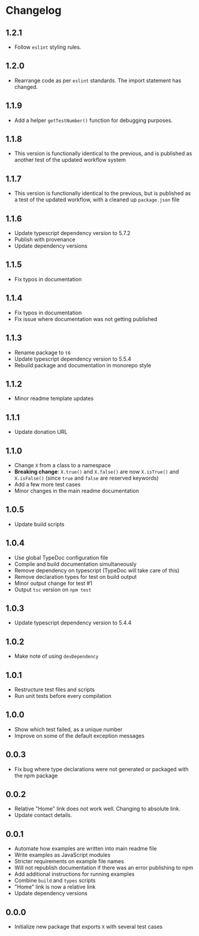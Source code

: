 # Changelog

## 1.2.1

- Follow `eslint` styling rules.

## 1.2.0

- Rearrange code as per `eslint` standards. The import statement has changed.

## 1.1.9

- Add a helper `getTestNumber()` function for debugging purposes.

## 1.1.8

- This version is functionally identical to the previous, and is published as another test of the updated workflow system

## 1.1.7

- This version is functionally identical to the previous, but is published as a test of the updated workflow, with a cleaned up `package.json` file

## 1.1.6

- Update typescript dependency version to 5.7.2
- Publish with provenance
- Update dependency versions

## 1.1.5

- Fix typos in documentation

## 1.1.4

- Fix typos in documentation
- Fix issue where documentation was not getting published

## 1.1.3

- Rename package to `t6`
- Update typescript dependency version to 5.5.4
- Rebuild package and documentation in monorepo style

## 1.1.2

- Minor readme template updates

## 1.1.1

- Update donation URL

## 1.1.0

- Change `X` from a class to a namespace
- **Breaking change**: `X.true()` and `X.false()` are now `X.isTrue()` and `X.isFalse()` (since `true` and `false` are reserved keywords)
- Add a few more test cases
- Minor changes in the main readme documentation

## 1.0.5

- Update build scripts

## 1.0.4

- Use global TypeDoc configuration file
- Compile and build documentation simultaneously
- Remove dependency on typescript (TypeDoc will take care of this)
- Remove declaration types for test on build output
- Minor output change for test #1
- Output `tsc` version on `npm test`

## 1.0.3

- Update typescript dependency version to 5.4.4

## 1.0.2

- Make note of using `devDependency`

## 1.0.1

- Restructure test files and scripts
- Run unit tests before every compilation

## 1.0.0

- Show which test failed, as a unique number
- Improve on some of the default exception messages

## 0.0.3

- Fix bug where type declarations were not generated or packaged with the npm package

## 0.0.2

- Relative "Home" link does not work well. Changing to absolute link.
- Update contact details.

## 0.0.1

- Automate how examples are written into main readme file
- Write examples as JavaScript modules
- Stricter requirements on example file names
- Will not republish documentation if there was an error publishing to npm
- Add additional instructions for running examples
- Combine `build` and `types` scripts
- "Home" link is now a relative link
- Update dependency versions

## 0.0.0

- Initialize new package that exports `X` with several test cases
